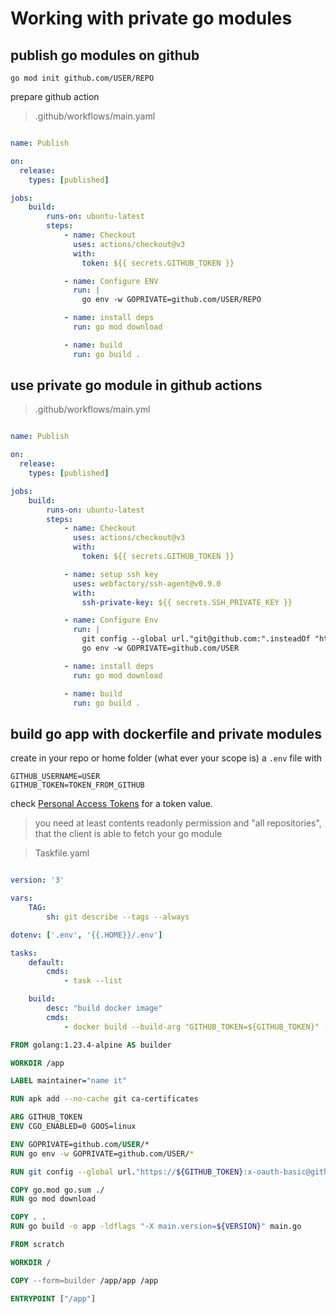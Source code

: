 # Working with private go modules

## publish go modules on github

`go mod init github.com/USER/REPO`

prepare github action

> .github/workflows/main.yaml

```yaml 

name: Publish 

on:
  release:
    types: [published]

jobs:
    build:
        runs-on: ubuntu-latest
        steps:
            - name: Checkout
              uses: actions/checkout@v3
              with:
                token: ${{ secrets.GITHUB_TOKEN }}

            - name: Configure ENV
              run: |
                go env -w GOPRIVATE=github.com/USER/REPO 

            - name: install deps
              run: go mod download

            - name: build
              run: go build .

```


## use private go module in github actions

>  .github/workflows/main.yml 

```yaml

name: Publish 

on:
  release:
    types: [published]

jobs:
    build:
        runs-on: ubuntu-latest
        steps:
            - name: Checkout
              uses: actions/checkout@v3
              with:
                token: ${{ secrets.GITHUB_TOKEN }}

            - name: setup ssh key
              uses: webfactory/ssh-agent@v0.9.0
              with:
                ssh-private-key: ${{ secrets.SSH_PRIVATE_KEY }}

            - name: Configure Env
              run: |
                git config --global url."git@github.com:".insteadOf "https://github.com/"
                go env -w GOPRIVATE=github.com/USER

            - name: install deps
              run: go mod download

            - name: build
              run: go build .


```

## build go app with dockerfile and private modules


create in your repo or home folder (what ever your scope is) a `.env` file with 

```env 
GITHUB_USERNAME=USER
GITHUB_TOKEN=TOKEN_FROM_GITHUB
```

check [Personal Access Tokens](https://github.com/settings/personal-access-tokens) for a token value.

> you need at least contents readonly permission and "all repositories", that the client is able to fetch your go module

> Taskfile.yaml

```yaml

version: '3'

vars:
    TAG:
        sh: git describe --tags --always

dotenv: ['.env', '{{.HOME}}/.env']

tasks:
    default:
        cmds:
            - task --list 

    build:
        desc: "build docker image"
        cmds:
            - docker build --build-arg "GITHUB_TOKEN=${GITHUB_TOKEN}" --build-arg "VERSION=${TAG}" -t app:${TAG} .

```

```Dockerfile 
FROM golang:1.23.4-alpine AS builder

WORKDIR /app 

LABEL maintainer="name it"

RUN apk add --no-cache git ca-certificates

ARG GITHUB_TOKEN
ENV CGO_ENABLED=0 GOOS=linux 

ENV GOPRIVATE=github.com/USER/*
RUN go env -w GOPRIVATE=github.com/USER/*

RUN git config --global url."https://${GITHUB_TOKEN}:x-oauth-basic@github.com/".insteadOf "https://github.com/"

COPY go.mod go.sum ./ 
RUN go mod download 

COPY . . 
RUN go build -o app -ldflags "-X main.version=${VERSION}" main.go 

FROM scratch

WORKDIR / 

COPY --form=builder /app/app /app 

ENTRYPOINT ["/app"]

```
